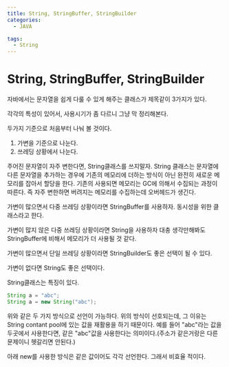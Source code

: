 ```yaml
---
title: String, StringBuffer, StringBuilder
categories:
  - JAVA

tags:
  - String
---
```


# String, StringBuffer, StringBuilder



자바에서는 문자열을 쉽게 다룰 수 있게 해주는 클래스가 제목같이 3가지가 있다.

각각의 특성이 있어서, 사용시기가 좀 다르니 그냥 막 정리해본다.



두가지 기준으로 처음부터 나눠 볼 것이다.

1. 가변을 기준으로 나눈다.
2. 쓰레딩 상황에서 나눈다.



주어진 문자열이 자주 변한다면, String클래스를 쓰지말자. String 클래스는 문자열에 다른 문자열을 추가하는 경우에 기존의 메모리에 더하는 방식이 아닌 완전히 새로운 메모리를 잡아서 할당을 한다. 기존의 사용되면 메모리는 GC에 의해서 수집되는 과정이 따른다. 즉 자주 변한하면 버려지는 메모리를 수집하는데 오버헤드가 생긴다.



가변이 많으면서 다중 쓰레딩 상황이라면 StringBuffer를 사용하자. 동시성을 위한 클래스라고 한다.

가변이 많지 않은 다중 쓰레딩 상황이라면 String을 사용하자 대충 생각만해봐도 StringBuffer에 비해서 메모리가 더 사용될 것 같다.

가변이 많으면서 단일 쓰레딩 상황이라면 StringBuilder도 좋은 선택이 될 수 있다.

가변이 없다면 String도 좋은 선택이다.



String클래스는 특징이 있다.

```java
String a = "abc";
String a = new String("abc");
```

위와 같은 두 가지 방식으로 선언이 가능하다. 위의 방식이 선호되는데, 그 이유는 String contant pool에 있는 값을 재활용을 하기 때문이다. 예를 들어 "abc"라는 값을 두곳에서 사용한다면, 같은 "abc"값을 사용한다는 의미이다.(주소가 같은거랑은 다른 문제이니 헷갈리면 안된다.)

아래 new를 사용한 방식은 같은 값이어도 각각 선언한다. 그래서 비효율 적이다.